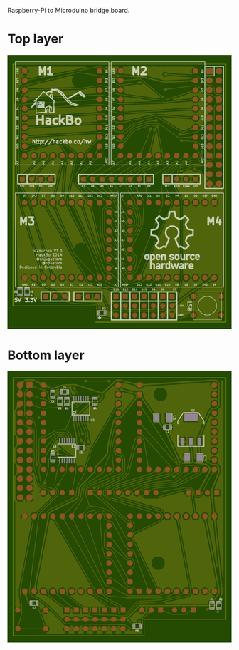 Raspberry-Pi to Microduino bridge board.

Top layer
=========
![Front](
https://github.com/eljuguetero/pi2micro4/blob/master/Gerbers/front.png)


Bottom layer
============
![Back](
https://github.com/eljuguetero/pi2micro4/blob/master/Gerbers/back.png)
